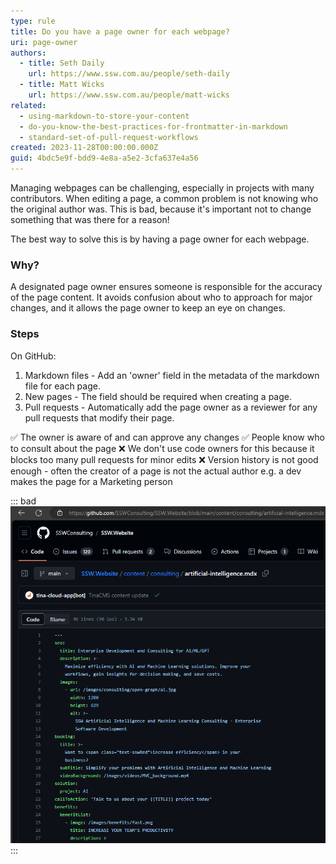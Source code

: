 ```yaml
---
type: rule
title: Do you have a page owner for each webpage?
uri: page-owner
authors:
  - title: Seth Daily
    url: https://www.ssw.com.au/people/seth-daily
  - title: Matt Wicks
    url: https://www.ssw.com.au/people/matt-wicks
related:
  - using-markdown-to-store-your-content
  - do-you-know-the-best-practices-for-frontmatter-in-markdown
  - standard-set-of-pull-request-workflows
created: 2023-11-28T00:00:00.000Z
guid: 4bdc5e9f-bdd9-4e8a-a5e2-3cfa637e4a56
---
```


Managing webpages can be challenging, especially in projects with many contributors. When editing a page, a common problem is not knowing who the original author was. This is bad, because it's important not to change something that was there for a reason!

<!--endintro-->

The best way to solve this is by having a page owner for each webpage.

### Why?

A designated page owner ensures someone is responsible for the accuracy of the page content. It avoids confusion about who to approach for major changes, and it allows the page owner to keep an eye on changes.

### Steps
On GitHub:

1. Markdown files - Add an 'owner' field in the metadata of the markdown file for each page.
2. New pages - The field should be required when creating a page.
3. Pull requests - Automatically add the page owner as a reviewer for any pull requests that modify their page.

✅ The owner is aware of and can approve any changes
✅ People know who to consult about the page
❌ We don't use code owners for this because it blocks too many pull requests for minor edits
❌ Version history is not good enough - often the creator of a page is not the actual author e.g. a dev makes the page for a Marketing person

::: bad
![Figure: Bad Example - No owner field. Impossible to see who wrote this page!](no-author-bad.png)
:::
